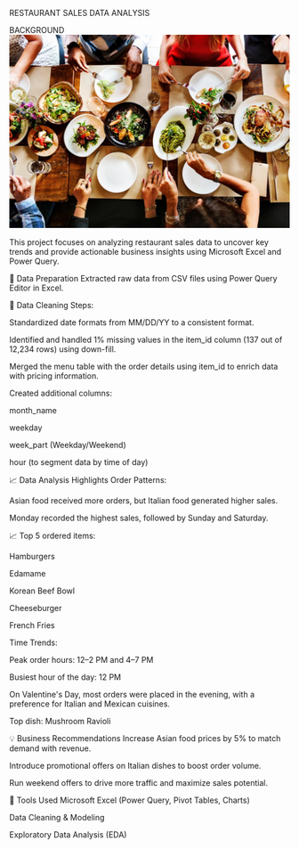 RESTAURANT SALES DATA ANALYSIS 

BACKGROUND ![Image alt](https://github.com/SwikritiKhare/Restaurant-sales-analysis-excel/blob/main/background%20image/RESTAURANT%20MARKET.jpg?raw=true)

This project focuses on analyzing restaurant sales data to uncover key trends and provide actionable business insights using Microsoft Excel and Power Query.

🧩 Data Preparation
Extracted raw data from CSV files using Power Query Editor in Excel.

🧩 Data Cleaning Steps:

Standardized date formats from MM/DD/YY to a consistent format.

Identified and handled 1% missing values in the item_id column (137 out of 12,234 rows) using down-fill.

Merged the menu table with the order details using item_id to enrich data with pricing information.

Created additional columns:

month_name

weekday

week_part (Weekday/Weekend)

hour (to segment data by time of day)

📈 Data Analysis Highlights
Order Patterns:

Asian food received more orders, but Italian food generated higher sales.

Monday recorded the highest sales, followed by Sunday and Saturday.

📈 Top 5 ordered items:

Hamburgers

Edamame

Korean Beef Bowl

Cheeseburger

French Fries

Time Trends:

Peak order hours: 12–2 PM and 4–7 PM

Busiest hour of the day: 12 PM

On Valentine's Day, most orders were placed in the evening, with a preference for Italian and Mexican cuisines.

Top dish: Mushroom Ravioli

💡 Business Recommendations
Increase Asian food prices by 5% to match demand with revenue.

Introduce promotional offers on Italian dishes to boost order volume.

Run weekend offers to drive more traffic and maximize sales potential.

📁 Tools Used
Microsoft Excel (Power Query, Pivot Tables, Charts)

Data Cleaning & Modeling

Exploratory Data Analysis (EDA)

